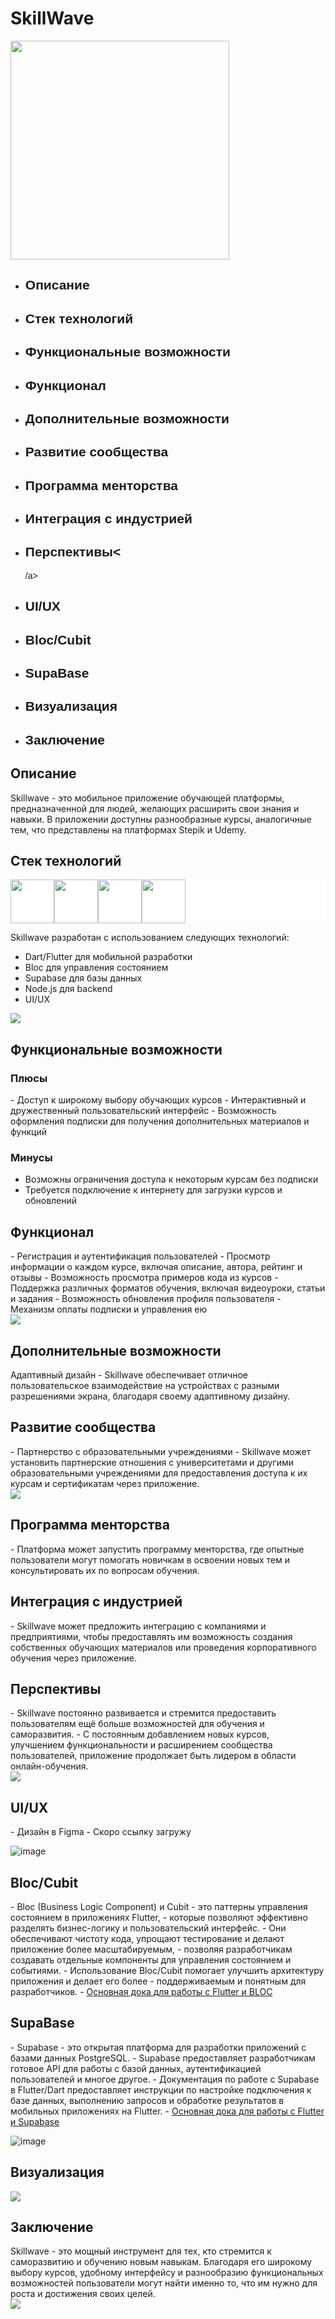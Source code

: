 
# SkillWave

<img style="width:350px;" src="https://github.com/424Nkita-Csharsfta4/SkillWave/assets/103760832/e1670d51-5fd5-463a-b19e-85168e0980c0"/>

<nav>
    <ul>
        <li><a style="text-decoration: none;  font-family: 'Poppins', sans-serif;" href="#description"><h2>Описание</h2></a></li>
        <li><a style="text-decoration: none;  font-family: 'Poppins', sans-serif;" href="#technologies"><h2>Стек технологий</h2></a></li>
        <li><a style="text-decoration: none;  font-family: 'Poppins', sans-serif;" href="#features"><h2>Функциональные возможности</h2></a></li>
        <li><a style="text-decoration: none;  font-family: 'Poppins', sans-serif;" href="#functionality"><h2>Функционал</h2></a></li>
        <li><a style="text-decoration: none;  font-family: 'Poppins', sans-serif;" href="#additional"><h2>Дополнительные возможности</h2></a></li>
        <li><a style="text-decoration: none;  font-family: 'Poppins', sans-serif;" href="#community"><h2>Развитие сообщества</h2></a></li>
        <li><a style="text-decoration: none;  font-family: 'Poppins', sans-serif;" href="#mentoring"><h2>Программа менторства</h2></a></li>
        <li><a style="text-decoration: none;  font-family: 'Poppins', sans-serif;" href="#integration"><h2>Интеграция с индустрией</h2></a></li>
        <li><a style="text-decoration: none;  font-family: 'Poppins', sans-serif;" href="#perspectives"><h2>Перспективы<</h2>/a></li>
        <li><a style="text-decoration: none;  font-family: 'Poppins', sans-serif;" href="#ui-ux"><h2>UI/UX</h2></a></li>
        <li><a style="text-decoration: none;  font-family: 'Poppins', sans-serif;" href="#bloc-cubit"><h2>Bloc/Cubit</h2></a></li>
        <li><a style="text-decoration: none;  font-family: 'Poppins', sans-serif;" href="#supabase"><h2>SupaBase</h2></a></li>
        <li><a style="text-decoration: none;  font-family: 'Poppins', sans-serif;" href="#visualization"><h2>Визуализация</h2></a></li>
        <li><a style="text-decoration: none;  font-family: 'Poppins', sans-serif;" href="#conclusion"><h2>Заключение</h2></a></li>
    </ul>
</nav>



## Описание

<div id="description">
Skillwave - это мобильное приложение обучающей платформы, предназначенной для людей, желающих расширить свои знания и навыки.
В приложении доступны разнообразные курсы, аналогичные тем, что представлены на платформах Stepik и Udemy.  
</div>




## Стек технологий
<div id="technologies">
<div style="display:flex; background-color:white;">
<img style="width:70px;" src="https://cdn.jsdelivr.net/gh/devicons/devicon@latest/icons/dart/dart-original-wordmark.svg" />
<img style="width:70px;" src="https://cdn.jsdelivr.net/gh/devicons/devicon@latest/icons/flutter/flutter-original.svg" />
<img style="width:70px;" src="https://cdn.jsdelivr.net/gh/devicons/devicon@latest/icons/nodejs/nodejs-original-wordmark.svg" />
<img style="width:70px;" src="https://cdn.jsdelivr.net/gh/devicons/devicon@latest/icons/supabase/supabase-original-wordmark.svg" />
</div>


Skillwave разработан с использованием следующих технологий:

- Dart/Flutter для мобильной разработки
- Bloc для управления состоянием
- Supabase для базы данных
- Node.js для backend
- UI/UX
</div>
<img src="https://media0.giphy.com/media/v1.Y2lkPTc5MGI3NjExMWlwcXh5cmoweTd2dm9sajkzemMzazFyZDZ6NzQxeWFhbmkyYndocyZlcD12MV9pbnRlcm5hbF9naWZfYnlfaWQmY3Q9Zw/kQ3FSVoJrkYWk/giphy.gif"/>


## Функциональные возможности

### Плюсы
<div id="features">
- Доступ к широкому выбору обучающих курсов
- Интерактивный и дружественный пользовательский интерфейс
- Возможность оформления подписки для получения дополнительных материалов и функций

### Минусы

- Возможны ограничения доступа к некоторым курсам без подписки
- Требуется подключение к интернету для загрузки курсов и обновлений
</div>

## Функционал
<div id="functionality">
- Регистрация и аутентификация пользователей
- Просмотр информации о каждом курсе, включая описание, автора, рейтинг и отзывы
- Возможность просмотра примеров кода из курсов
- Поддержка различных форматов обучения, включая видеоуроки, статьи и задания
- Возможность обновления профиля пользователя
- Механизм оплаты подписки и управления ею
</div>
<img src="https://media4.giphy.com/media/v1.Y2lkPTc5MGI3NjExazU1aGJrbW5qY3JreWl1OGVrMXlqNzR4YWFpM3dnemgwMzdsODEyMiZlcD12MV9pbnRlcm5hbF9naWZfYnlfaWQmY3Q9Zw/11KzOet1ElBDz2/giphy.gif"/>

## Дополнительные возможности
<div id="additional">
Адаптивный дизайн
- Skillwave обеспечивает отличное пользовательское взаимодействие на устройствах с разными разрешениями экрана, благодаря своему адаптивному дизайну.
</div>

## Развитие сообщества
<div id="community">
- Партнерство с образовательными учреждениями
- Skillwave может установить партнерские отношения с университетами и другими образовательными учреждениями для предоставления доступа к их курсам и сертификатам через приложение.
</div>

<img src="https://media3.giphy.com/media/v1.Y2lkPTc5MGI3NjExcHV4c29oaDJsb21xMnJ3N3ZpMHF2ZmkxYXRwNXB6Z2dnc2UwNnkzMyZlcD12MV9pbnRlcm5hbF9naWZfYnlfaWQmY3Q9Zw/Ejw31fJJkDfQ4/giphy.gif"/>

## Программа менторства
<div id="mentoring">
- Платформа может запустить программу менторства, где опытные пользователи могут помогать новичкам в освоении новых тем и консультировать их по вопросам обучения.
</div>

## Интеграция с индустрией
<div id="integration">
- Skillwave может предложить интеграцию с компаниями и предприятиями, чтобы предоставлять им возможность создания собственных обучающих материалов или проведения корпоративного обучения через приложение.
</div>

## Перспективы
<div id="perspectives">
- Skillwave постоянно развивается и стремится предоставить пользователям ещё больше возможностей для обучения и саморазвития.
- С постоянным добавлением новых курсов, улучшением функциональности и расширением сообщества пользователей, приложение продолжает быть лидером в области онлайн-обучения.
</div>

<img src="https://media0.giphy.com/media/v1.Y2lkPTc5MGI3NjExNjBsbHVqNDh5NGl5eWQ3ZmRjNGpod2hmZmk0ZTN3NmlibzJsemtieCZlcD12MV9pbnRlcm5hbF9naWZfYnlfaWQmY3Q9Zw/jIqh3ym2s7GU/giphy.gif"/>

## UI/UX
<div id="ui-ux">
- Дизайн в Figma
- Скоро ссылку загружу
</div>

![image](https://github.com/424Nkita-Csharsfta4/SkillWave/assets/103760832/b8fc6ef7-c444-4215-9dc8-5579ccd9a8ca)

## Bloc/Cubit
<div id="bloc-cubit">
- Bloc (Business Logic Component) и Cubit - это паттерны управления состоянием в приложениях Flutter,
- которые позволяют эффективно разделять бизнес-логику и пользовательский интерфейс.
- Они обеспечивают чистоту кода, упрощают тестирование и делают приложение более масштабируемым,
- позволяя разработчикам создавать отдельные компоненты для управления состоянием и событиями.
- Использование Bloc/Cubit помогает улучшить архитектуру приложения и делает его более
- поддерживаемым и понятным для разработчиков.
- <a href="[https://supabase.com/docs/reference/dart/installing](https://bloclibrary.dev/ru/bloc-concepts/)">Основная дока для работы с Flutter и BLOC</a>
</div>

## SupaBase
<div id="supabase">
- Supabase - это открытая платформа для разработки приложений с базами данных PostgreSQL. 
- Supabase предоставляет разработчикам готовое API для работы с базой данных, аутентификацией пользователей и многое другое.
-  Документация по работе с Supabase в Flutter/Dart предоставляет инструкции по настройке подключения к базе данных, выполнению запросов и обработке результатов в мобильных приложениях на Flutter.
-  <a href="https://supabase.com/docs/reference/dart/installing">Основная дока для работы с Flutter и Supabase</a>
</div>

![image](https://github.com/424Nkita-Csharsfta4/SkillWave/assets/103760832/3b1c2b08-c0c5-4479-b5fa-36d830b2b300)


## Визуализация
<div id="visualization">
<img src="https://media1.giphy.com/media/v1.Y2lkPTc5MGI3NjExbG95aW11YnlrNXNyYnVlMGN5enRrODhlaWRjY3N0d3l6OWw5bW93YyZlcD12MV9pbnRlcm5hbF9naWZfYnlfaWQmY3Q9Zw/eemPC4yhITcTm/giphy.gif"/>
</div>


## Заключение
<div id="conclusion">
Skillwave - это мощный инструмент для тех, кто стремится к саморазвитию и обучению новым навыкам. 
Благодаря его широкому выбору курсов, удобному интерфейсу и разнообразию функциональных возможностей пользователи могут найти именно то, что им нужно для роста и достижения своих целей.
</div>
<img src="https://media2.giphy.com/media/v1.Y2lkPTc5MGI3NjExb3p6NWxzNGM0MGVjc2Y4cThuMjlzd2pscGxiaXNseXkwOGswaDh0NyZlcD12MV9pbnRlcm5hbF9naWZfYnlfaWQmY3Q9Zw/anDhBXwgvIa7m/giphy.gif"/>

